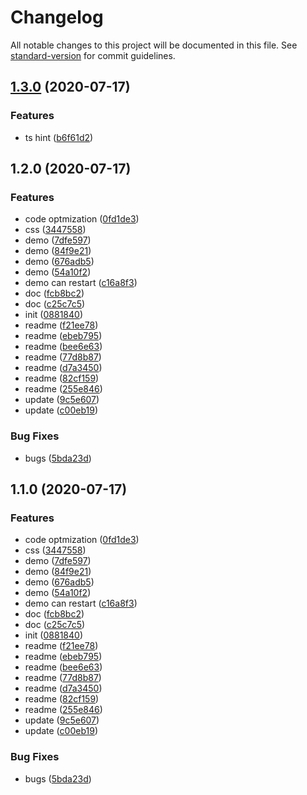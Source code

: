 # Changelog

All notable changes to this project will be documented in this file. See [standard-version](https://github.com/conventional-changelog/standard-version) for commit guidelines.

## [1.3.0](https://github.com/chym123/skryu-timeline/compare/v1.2.0...v1.3.0) (2020-07-17)

### Features

- ts hint ([b6f61d2](https://github.com/chym123/skryu-timeline/commit/b6f61d2bf0b07cb9507be7eba8c7c5edee920621))

## 1.2.0 (2020-07-17)

### Features

- code optmization ([0fd1de3](https://github.com/chym123/skryu-timeline/commit/0fd1de383e68348ad55f5b21fb1dba385578a237))
- css ([3447558](https://github.com/chym123/skryu-timeline/commit/34475584bce24ab4ce254a8ed8544e38d6fa5925))
- demo ([7dfe597](https://github.com/chym123/skryu-timeline/commit/7dfe5976808741df956af04eb29e15edeb1f7bb0))
- demo ([84f9e21](https://github.com/chym123/skryu-timeline/commit/84f9e216c930bb3668d8fae6a423589ed7d2cd1d))
- demo ([676adb5](https://github.com/chym123/skryu-timeline/commit/676adb551cf37d0ecbedf299302dc5ed4edcb059))
- demo ([54a10f2](https://github.com/chym123/skryu-timeline/commit/54a10f22e78f9212aa1e8787f46ba83f7f7b7e44))
- demo can restart ([c16a8f3](https://github.com/chym123/skryu-timeline/commit/c16a8f3458c7e6b534208c2e8590de54dab498c7))
- doc ([fcb8bc2](https://github.com/chym123/skryu-timeline/commit/fcb8bc220080f046fd9d3fa62253b7f17ff5b943))
- doc ([c25c7c5](https://github.com/chym123/skryu-timeline/commit/c25c7c53ed2b907f54c327009dffaa096203b6b9))
- init ([0881840](https://github.com/chym123/skryu-timeline/commit/0881840408c850e0aabc405ec81ea18d41d0db32))
- readme ([f21ee78](https://github.com/chym123/skryu-timeline/commit/f21ee784bfe164966452fddc83638cba0381a315))
- readme ([ebeb795](https://github.com/chym123/skryu-timeline/commit/ebeb79579255d050b6f02c74f6a24a04f8f329ec))
- readme ([bee6e63](https://github.com/chym123/skryu-timeline/commit/bee6e63e82d3566857caffa3c9e7d786a4074085))
- readme ([77d8b87](https://github.com/chym123/skryu-timeline/commit/77d8b87ebac88bd2fd049d6fb588343730bfc84c))
- readme ([d7a3450](https://github.com/chym123/skryu-timeline/commit/d7a345092d1c1cd8bfb05fea3ed75bbbf3dc0f41))
- readme ([82cf159](https://github.com/chym123/skryu-timeline/commit/82cf159a0aeb6b2870ba535c22bae610ea037af6))
- readme ([255e846](https://github.com/chym123/skryu-timeline/commit/255e8467482b01ca7e92e48e8bc0b5b51fdbe955))
- update ([9c5e607](https://github.com/chym123/skryu-timeline/commit/9c5e60760c89468dfd5f97c821986146e4810f72))
- update ([c00eb19](https://github.com/chym123/skryu-timeline/commit/c00eb19fa874893cc0ad1bc8ff1e96da6af94f49))

### Bug Fixes

- bugs ([5bda23d](https://github.com/chym123/skryu-timeline/commit/5bda23d1648beda533214e6b867d893b799343eb))

## 1.1.0 (2020-07-17)

### Features

- code optmization ([0fd1de3](https://github.com/chym123/skryu-timeline/commit/0fd1de383e68348ad55f5b21fb1dba385578a237))
- css ([3447558](https://github.com/chym123/skryu-timeline/commit/34475584bce24ab4ce254a8ed8544e38d6fa5925))
- demo ([7dfe597](https://github.com/chym123/skryu-timeline/commit/7dfe5976808741df956af04eb29e15edeb1f7bb0))
- demo ([84f9e21](https://github.com/chym123/skryu-timeline/commit/84f9e216c930bb3668d8fae6a423589ed7d2cd1d))
- demo ([676adb5](https://github.com/chym123/skryu-timeline/commit/676adb551cf37d0ecbedf299302dc5ed4edcb059))
- demo ([54a10f2](https://github.com/chym123/skryu-timeline/commit/54a10f22e78f9212aa1e8787f46ba83f7f7b7e44))
- demo can restart ([c16a8f3](https://github.com/chym123/skryu-timeline/commit/c16a8f3458c7e6b534208c2e8590de54dab498c7))
- doc ([fcb8bc2](https://github.com/chym123/skryu-timeline/commit/fcb8bc220080f046fd9d3fa62253b7f17ff5b943))
- doc ([c25c7c5](https://github.com/chym123/skryu-timeline/commit/c25c7c53ed2b907f54c327009dffaa096203b6b9))
- init ([0881840](https://github.com/chym123/skryu-timeline/commit/0881840408c850e0aabc405ec81ea18d41d0db32))
- readme ([f21ee78](https://github.com/chym123/skryu-timeline/commit/f21ee784bfe164966452fddc83638cba0381a315))
- readme ([ebeb795](https://github.com/chym123/skryu-timeline/commit/ebeb79579255d050b6f02c74f6a24a04f8f329ec))
- readme ([bee6e63](https://github.com/chym123/skryu-timeline/commit/bee6e63e82d3566857caffa3c9e7d786a4074085))
- readme ([77d8b87](https://github.com/chym123/skryu-timeline/commit/77d8b87ebac88bd2fd049d6fb588343730bfc84c))
- readme ([d7a3450](https://github.com/chym123/skryu-timeline/commit/d7a345092d1c1cd8bfb05fea3ed75bbbf3dc0f41))
- readme ([82cf159](https://github.com/chym123/skryu-timeline/commit/82cf159a0aeb6b2870ba535c22bae610ea037af6))
- readme ([255e846](https://github.com/chym123/skryu-timeline/commit/255e8467482b01ca7e92e48e8bc0b5b51fdbe955))
- update ([9c5e607](https://github.com/chym123/skryu-timeline/commit/9c5e60760c89468dfd5f97c821986146e4810f72))
- update ([c00eb19](https://github.com/chym123/skryu-timeline/commit/c00eb19fa874893cc0ad1bc8ff1e96da6af94f49))

### Bug Fixes

- bugs ([5bda23d](https://github.com/chym123/skryu-timeline/commit/5bda23d1648beda533214e6b867d893b799343eb))
